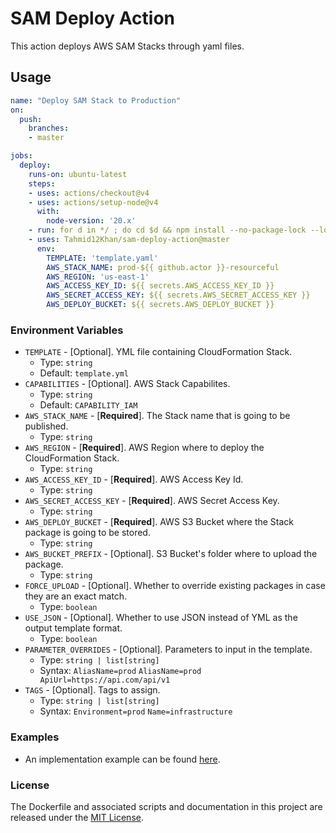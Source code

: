 # SAM Deploy Action

This action deploys AWS SAM Stacks through yaml files.

## Usage

```yml
name: "Deploy SAM Stack to Production"
on: 
  push:
    branches:
    - master

jobs:
  deploy:
    runs-on: ubuntu-latest
    steps:
    - uses: actions/checkout@v4
    - uses: actions/setup-node@v4
      with:
        node-version: '20.x'
    - run: for d in */ ; do cd $d && npm install --no-package-lock --loglevel=error && cd .. ; done
    - uses: Tahmid12Khan/sam-deploy-action@master
      env:
        TEMPLATE: 'template.yaml'
        AWS_STACK_NAME: prod-${{ github.actor }}-resourceful
        AWS_REGION: 'us-east-1'
        AWS_ACCESS_KEY_ID: ${{ secrets.AWS_ACCESS_KEY_ID }}
        AWS_SECRET_ACCESS_KEY: ${{ secrets.AWS_SECRET_ACCESS_KEY }}
        AWS_DEPLOY_BUCKET: ${{ secrets.AWS_DEPLOY_BUCKET }}
```

### Environment Variables

* `TEMPLATE` - [Optional]. YML file containing CloudFormation Stack.
  * Type: `string`
  * Default: `template.yml`
* `CAPABILITIES` - [Optional]. AWS Stack Capabilites.
  * Type: `string`
  * Default: `CAPABILITY_IAM`
* `AWS_STACK_NAME` - [**Required**]. The Stack name that is going to be published.
  * Type: `string`
* `AWS_REGION` - [**Required**]. AWS Region where to deploy the CloudFormation Stack.
  * Type: `string`
* `AWS_ACCESS_KEY_ID` - [**Required**]. AWS Access Key Id.
  * Type: `string`
* `AWS_SECRET_ACCESS_KEY` - [**Required**]. AWS Secret Access Key.
  * Type: `string`
* `AWS_DEPLOY_BUCKET` - [**Required**]. AWS S3 Bucket where the Stack package is going to be stored.
  * Type: `string`
* `AWS_BUCKET_PREFIX` - [Optional]. S3 Bucket's folder where to upload the package.
  * Type: `string`
* `FORCE_UPLOAD` - [Optional]. Whether to override existing packages in case they are an exact match.
  * Type: `boolean`
* `USE_JSON` - [Optional]. Whether to use JSON instead of YML as the output template format.
  * Type: `boolean`
* `PARAMETER_OVERRIDES` - [Optional]. Parameters to input in the template.
  * Type: `string | list[string]`
  * Syntax: `AliasName=prod` `AliasName=prod ApiUrl=https://api.com/api/v1`
* `TAGS` - [Optional]. Tags to assign.
  * Type: `string | list[string]`
  * Syntax: `Environment=prod` `Name=infrastructure `
  
### Examples

* An implementation example can be found [here](https://github.com/r0zar/resourceful).

### License

The Dockerfile and associated scripts and documentation in this project are released under the [MIT License](LICENSE).

